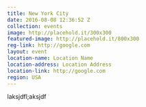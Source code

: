 ```yaml
---
title: New York City
date: 2016-08-08 12:36:52 Z
collection: events
image: http://placehold.it/300x300
featured-image: http://placehold.it/800x300
reg-link: http://google.com
layout: event
location-name: Location Name
location-address: Location Address
location-link: http://google.com
region: USA
---
```


laksjdfl;aksjdf
